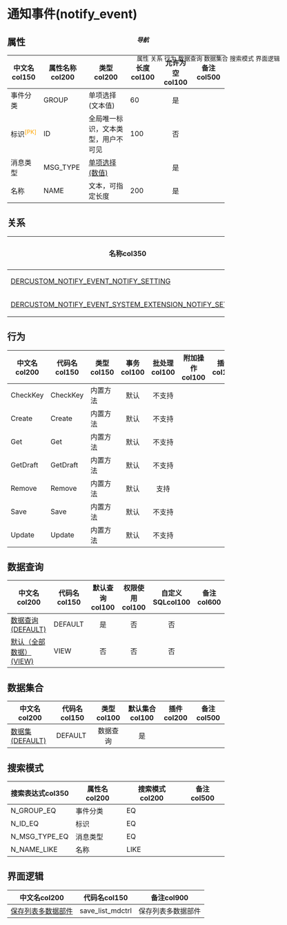 # 通知事件(notify_event)  <!-- {docsify-ignore-all} -->


## 属性
|    中文名col150 | 属性名称col200           | 类型col200     | 长度col100    |允许为空col100    |  备注col500  |
| --------   |------------| -----  | -----  | :----: | -------- |
|事件分类|GROUP|单项选择(文本值)|60|是||
|标识<sup class="footnote-symbol"><font color=orange>[PK]</font></sup>|ID|全局唯一标识，文本类型，用户不可见|100|否||
|消息类型|MSG_TYPE|[单项选择(数值)](index/dictionary_index#WFInfomMsgType "通知消息类型")||是||
|名称|NAME|文本，可指定长度|200|是||


## 关系

<el-row>
<el-tabs v-model="show_der">
<el-tab-pane label="从关系" name="minor">

|  名称col350   | 主实体col200   | 关系类型col200   |    备注col500  |
| -------- |---------- |-----------|----- |
|[DERCUSTOM_NOTIFY_EVENT_NOTIFY_SETTING](der/DERCUSTOM_NOTIFY_EVENT_NOTIFY_SETTING)|[通知设置(NOTIFY_SETTING)](module/Base/notify_setting)|自定义关系||
|[DERCUSTOM_NOTIFY_EVENT_SYSTEM_EXTENSION_NOTIFY_SETTING](der/DERCUSTOM_NOTIFY_EVENT_SYSTEM_EXTENSION_NOTIFY_SETTING)|[通知设置(SYSTEM_EXTENSION_NOTIFY_SETTING)](module/extension/system_extension_notify_setting)|自定义关系||

</el-tab-pane>
</el-tabs>
</el-row>

## 行为
| 中文名col200    | 代码名col150    | 类型col150    | 事务col100   | 批处理col100   | 附加操作col100  | 插件col150    |  备注col300  |
| -------- |---------- |----------- |:----:|:----:|---------| ----- | ----- |
|CheckKey|CheckKey|内置方法|默认|不支持||||
|Create|Create|内置方法|默认|不支持||||
|Get|Get|内置方法|默认|不支持||||
|GetDraft|GetDraft|内置方法|默认|不支持||||
|Remove|Remove|内置方法|默认|支持||||
|Save|Save|内置方法|默认|不支持||||
|Update|Update|内置方法|默认|不支持||||

## 数据查询
| 中文名col200    | 代码名col150    | 默认查询col100 | 权限使用col100 | 自定义SQLcol100 |  备注col600|
| --------  | --------   | :----:  |:----:  | :----:  |----- |
|[数据查询(DEFAULT)](module/extension/notify_event/query/Default)|DEFAULT|是|否 |否 ||
|[默认（全部数据）(VIEW)](module/extension/notify_event/query/View)|VIEW|否|否 |否 ||

## 数据集合
| 中文名col200  | 代码名col150  | 类型col100 | 默认集合col100 |   插件col200|   备注col500|
| --------  | --------   | :----:   | :----:   | ----- |----- |
|[数据集(DEFAULT)](module/extension/notify_event/dataset/Default)|DEFAULT|数据查询|是|||

## 搜索模式
|   搜索表达式col350   |    属性名col200    |    搜索模式col200        |备注col500  |
| -------- |------------|------------|------|
|N_GROUP_EQ|事件分类|EQ||
|N_ID_EQ|标识|EQ||
|N_MSG_TYPE_EQ|消息类型|EQ||
|N_NAME_LIKE|名称|LIKE||

## 界面逻辑
|  中文名col200 | 代码名col150 | 备注col900 |
| --------|--------|--------|
|[保存列表多数据部件](module/extension/notify_event/uilogic/save_list_mdctrl)|save_list_mdctrl|保存列表多数据部件|

<div style="display: block; overflow: hidden; position: fixed; top: 140px; right: 100px;">

##### 导航
<el-anchor >
<el-anchor-link :href="`#/module/extension/notify_event?id=属性`">
  属性
</el-anchor-link>
<el-anchor-link :href="`#/module/extension/notify_event?id=关系`">
  关系
</el-anchor-link>
<el-anchor-link :href="`#/module/extension/notify_event?id=行为`">
  行为
</el-anchor-link>
<el-anchor-link :href="`#/module/extension/notify_event?id=数据查询`">
  数据查询
</el-anchor-link>
<el-anchor-link :href="`#/module/extension/notify_event?id=数据集合`">
  数据集合
</el-anchor-link>
<el-anchor-link :href="`#/module/extension/notify_event?id=搜索模式`">
  搜索模式
</el-anchor-link>
<el-anchor-link :href="`#/module/extension/notify_event?id=界面逻辑`">
  界面逻辑
</el-anchor-link>
</el-anchor>
</div>

<script>
 const { createApp } = Vue
  createApp({
    data() {
      return {
show_der:'minor',


      }
    },
    methods: {
    }
  }).use(ElementPlus).mount('#app')
</script>